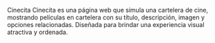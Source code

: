 Cinecita
Cinecita es una página web que simula una cartelera de cine, mostrando películas en cartelera con su título, descripción, imagen y opciones relacionadas. Diseñada para brindar una experiencia visual atractiva y ordenada.
